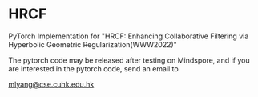 # HRCF
PyTorch Implementation for "HRCF: Enhancing Collaborative Filtering via Hyperbolic Geometric Regularization(WWW2022)"


The pytorch code may be released after testing on Mindspore, and if you are interested in the pytorch code, send an email to 

mlyang@cse.cuhk.edu.hk
